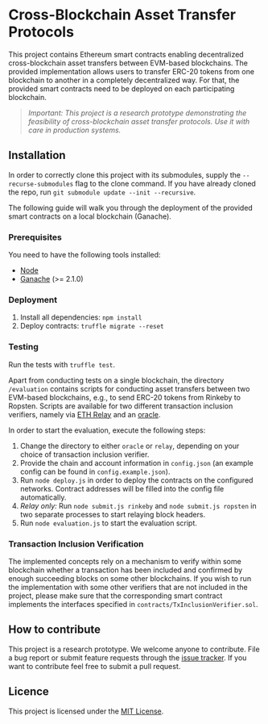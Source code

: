 # Cross-Blockchain Asset Transfer Protocols

This project contains Ethereum smart contracts enabling decentralized cross-blockchain asset transfers between EVM-based blockchains. The provided implementation allows users to transfer ERC-20 tokens from one blockchain to another in a completely decentralized way.
For that, the provided smart contracts need to be deployed on each participating blockchain.

> _Important: This project is a research prototype demonstrating the feasibility of cross-blockchain asset transfer protocols. Use it with care in production systems._

## Installation

In order to correctly clone this project with its submodules, supply the `--recurse-submodules` flag to the clone command.
If you have already cloned the repo, run `git submodule update --init --recursive`.

The following guide will walk you through the deployment of the provided smart contracts on a local blockchain (Ganache).

### Prerequisites

You need to have the following tools installed:

* [Node](https://nodejs.org/en/)
* [Ganache](https://www.trufflesuite.com/ganache) (>= 2.1.0)

### Deployment

1. Install all dependencies: `npm install`
2. Deploy contracts: `truffle migrate --reset`

### Testing

Run the tests with `truffle test`.

Apart from conducting tests on a single blockchain, the directory `/evaluation` contains scripts for conducting asset transfers between two EVM-based blockchains, e.g., to send ERC-20 tokens from Rinkeby to Ropsten.
Scripts are available for two different transaction inclusion verifiers, namely via [ETH Relay](https://github.com/pantos-io/ethrelay) and an [oracle](https://github.com/pantos-io/ioporacle).

In order to start the evaluation, execute the following steps:

1. Change the directory to either `oracle` or `relay`, depending on your choice of transaction inclusion verifier.
2. Provide the chain and account information in `config.json` (an example config can be found in `config.example.json`).
3. Run `node deploy.js` in order to deploy the contracts on the configured networks. Contract addresses will be filled into the config file automatically.
4. _Relay only:_ Run `node submit.js rinkeby` and `node submit.js ropsten` in two separate processes to start relaying block headers.
5. Run `node evaluation.js` to start the evaluation script.

### Transaction Inclusion Verification

The implemented concepts rely on a mechanism to verify within some blockchain whether a transaction has been included and confirmed by enough succeeding blocks on some other blockchains.
If you wish to run the implementation with some other verifiers that are not included in the project, please make sure that the corresponding smart contract implements the interfaces specified in `contracts/TxInclusionVerifier.sol`.

## How to contribute

This project is a research prototype. We welcome anyone to contribute.
File a bug report or submit feature requests through the [issue tracker](https://github.com/pf92/x-chain-protocols/issues).
If you want to contribute feel free to submit a pull request.

## Licence

This project is licensed under the [MIT License](LICENSE).
